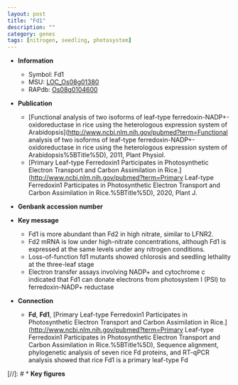 ```yaml
---
layout: post
title: "Fd1"
description: ""
category: genes
tags: [nitrogen, seedling, photosystem]
---
```


* **Information**  
    + Symbol: Fd1  
    + MSU: [LOC_Os08g01380](http://rice.uga.edu/cgi-bin/ORF_infopage.cgi?orf=LOC_Os08g01380)  
    + RAPdb: [Os08g0104600](http://rapdb.dna.affrc.go.jp/viewer/gbrowse_details/irgsp1?name=Os08g0104600)  

* **Publication**  
    + [Functional analysis of two isoforms of leaf-type ferredoxin-NADP+-oxidoreductase in rice using the heterologous expression system of Arabidopsis](http://www.ncbi.nlm.nih.gov/pubmed?term=Functional analysis of two isoforms of leaf-type ferredoxin-NADP+-oxidoreductase in rice using the heterologous expression system of Arabidopsis%5BTitle%5D), 2011, Plant Physiol.
    + [Primary Leaf-type Ferredoxin1 Participates in Photosynthetic Electron Transport and Carbon Assimilation in Rice.](http://www.ncbi.nlm.nih.gov/pubmed?term=Primary Leaf-type Ferredoxin1 Participates in Photosynthetic Electron Transport and Carbon Assimilation in Rice.%5BTitle%5D), 2020, Plant J.

* **Genbank accession number**  

* **Key message**  
    + Fd1 is more abundant than Fd2 in high nitrate, similar to LFNR2.
    + Fd2 mRNA is low under high-nitrate concentrations, although Fd1 is expressed at the same levels under any nitrogen conditions.
    + Loss-of-function fd1 mutants showed chlorosis and seedling lethality at the three-leaf stage
    + Electron transfer assays involving NADP+ and cytochrome c indicated that Fd1 can donate electrons from photosystem I (PSI) to ferredoxin-NADP+ reductase

* **Connection**  
    + __Fd__, __Fd1__, [Primary Leaf-type Ferredoxin1 Participates in Photosynthetic Electron Transport and Carbon Assimilation in Rice.](http://www.ncbi.nlm.nih.gov/pubmed?term=Primary Leaf-type Ferredoxin1 Participates in Photosynthetic Electron Transport and Carbon Assimilation in Rice.%5BTitle%5D),  Sequence alignment, phylogenetic analysis of seven rice Fd proteins, and RT-qPCR analysis showed that rice Fd1 is a primary leaf-type Fd

[//]: # * **Key figures**  


